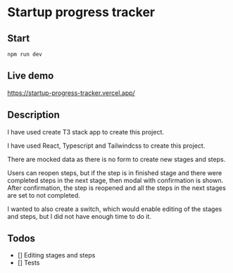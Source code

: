# Startup progress tracker

## Start

`npm run dev`

## Live demo
https://startup-progress-tracker.vercel.app/

## Description

I have used create T3 stack app to create this project.

I have used React, Typescript and Tailwindcss to create this project.

There are mocked data as there is no form to create new stages and steps.

Users can reopen steps, but if the step is in finished stage and there were completed steps in the next stage, then modal with confirmation is shown. After confirmation, the step is reopened and all the steps in the next stages are set to not completed.

I wanted to also create a switch, which would enable editing of the stages and steps, but I did not have enough time to do it.

## Todos

- [] Editing stages and steps
- [] Tests
